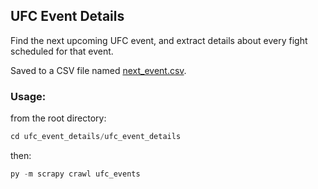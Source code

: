 ## UFC Event Details

Find the next upcoming UFC event, and extract details about every fight scheduled for that event.

Saved to a CSV file named [next_event.csv](https://github.com/socialatm/five-years/blob/main/next_event/next_event/next_event.csv).

### Usage:

from the root directory:
```python
cd ufc_event_details/ufc_event_details
```
then:
```python
py -m scrapy crawl ufc_events
```
